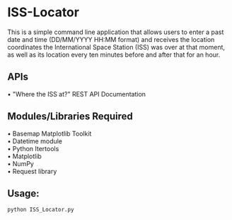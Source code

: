 # ISS-Locator

This is a simple command line application that allows users to enter a past date and time (DD/MM/YYYY HH:MM format) and
receives the location coordinates the International Space Station (ISS) was over at that moment, as well as its location every ten minutes before
and after that for an hour.

## APIs
•	"Where the ISS at?" REST API Documentation

## Modules/Libraries Required
•	Basemap Matplotlib Toolkit\
•	Datetime module\
•	Python Itertools\
•	Matplotlib\
•	NumPy\
•	Request library

## Usage:
```python
python ISS_Locator.py 

